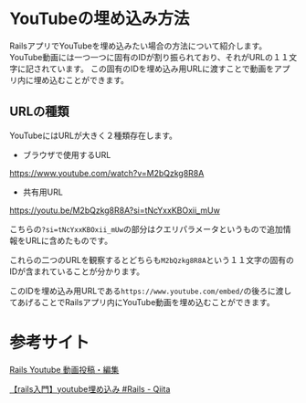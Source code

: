 # YouTubeの埋め込み方法

RailsアプリでYouTubeを埋め込みたい場合の方法について紹介します。
YouTube動画には一つ一つに固有のIDが割り振られており、それがURLの１１文字に記されています。
この固有のIDを埋め込み用URLに渡すことで動画をアプリ内に埋め込むことができます。


## URLの種類

YouTubeにはURLが大きく２種類存在します。

- ブラウザで使用するURL

https://www.youtube.com/watch?v=M2bQzkg8R8A

- 共有用URL

https://youtu.be/M2bQzkg8R8A?si=tNcYxxKBOxii_mUw

こちらの`?si=tNcYxxKBOxii_mUw`の部分はクエリパラメータというもので追加情報をURLに含めたものです。

これらの二つのURLを観察するとどちらも`M2bQzkg8R8A`という１１文字の固有のIDが含まれていることが分かります。

このIDを埋め込み用URLである`https://www.youtube.com/embed/`の後ろに渡してあげることでRailsアプリ内にYouTube動画を埋め込むことができます。


# 参考サイト

[Rails Youtube 動画投稿・編集](https://zenn.dev/takahiro014124/articles/f6b815af0b8418)

[【rails入門】youtube埋め込み #Rails - Qiita](https://qiita.com/Naoya_pro/items/a8e992c40b69c88ed9e2)
